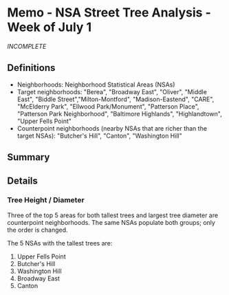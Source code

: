 # Memo - NSA Street Tree Analysis - Week of July 1

_INCOMPLETE_

## Definitions
* Neighborhoods: Neighborhood Statistical Areas (NSAs)
* Target neighborhoods: "Berea", "Broadway East", "Oliver", "Middle East", "Biddle Street","Milton-Montford", "Madison-Eastend", "CARE", "McElderry Park", "Ellwood Park/Monument", "Patterson Place", "Patterson Park Neighborhood", "Baltimore Highlands", "Highlandtown", "Upper Fells Point"
* Counterpoint neighborhoods (nearby NSAs that are richer than the target NSAs): "Butcher's Hill", "Canton", "Washington Hill"

## Summary



## Details

### Tree Height / Diameter

Three of the top 5 areas for both tallest trees and largest tree diameter are counterpoint neighborhoods. The same NSAs populate both groups; only the order is changed.

The 5 NSAs with the tallest trees are:
1. Upper Fells Point
2. Butcher's Hill
3. Washington Hill
4. Broadway East 
5. Canton

<img src="dhttps://github.com/smussenden/2019-baltimore-climate-health-project-data-repo/blob/master/data/output-data/street-tree-analyses/plots/avg_tree_height_by_nsa.png?raw=true" alt="Tree Height" width="200"/>

The 5 NSAs with the largest tree diameter are:
1. Washington Hill
2. Broadway East
3. Upper Fells Point
4. Canton
5. Butcher's Hill

### Ease of Planting

